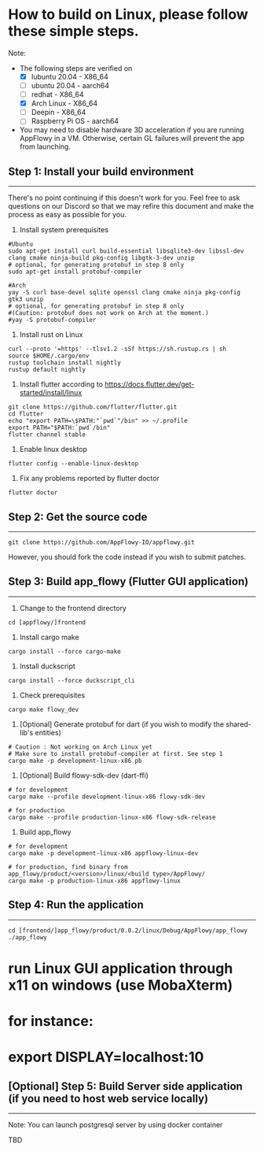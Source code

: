 # How to build on Linux, please follow these simple steps.

Note:
* The following steps are verified on
    - [x] lubuntu 20.04 - X86_64
    - [ ] ubuntu 20.04 - aarch64
    - [ ] redhat - X86_64
    - [x] Arch Linux - X86_64
    - [ ] Deepin - X86_64
    - [ ] Raspberry Pi OS - aarch64
* You may need to disable hardware 3D acceleration if you are running AppFlowy in a VM. Otherwise, certain GL failures will prevent the app from launching.


## Step 1: Install your build environment
------------------------------
There's no point continuing if this doesn't work for you. Feel free to ask questions on our Discord so that we may refire this document and make the process as easy as possible for you.

1. Install system prerequisites
```shell
#Ubuntu
sudo apt-get install curl build-essential libsqlite3-dev libssl-dev clang cmake ninja-build pkg-config libgtk-3-dev unzip
# optional, for generating protobuf in step 8 only
sudo apt-get install protobuf-compiler
```
```shell
#Arch
yay -S curl base-devel sqlite openssl clang cmake ninja pkg-config gtk3 unzip
# optional, for generating protobuf in step 8 only
#(Caution: protobuf does not work on Arch at the moment.)
#yay -S protobuf-compiler
```

1. Install rust on Linux
```shell
curl --proto '=https' --tlsv1.2 -sSf https://sh.rustup.rs | sh
source $HOME/.cargo/env
rustup toolchain install nightly
rustup default nightly
```

1. Install flutter according to https://docs.flutter.dev/get-started/install/linux
```shell
git clone https://github.com/flutter/flutter.git
cd flutter
echo "export PATH=\$PATH:"`pwd`"/bin" >> ~/.profile
export PATH="$PATH:`pwd`/bin"
flutter channel stable
```
1. Enable linux desktop
```
flutter config --enable-linux-desktop
```
1. Fix any problems reported by flutter doctor
```shell
flutter doctor
```

## Step 2: Get the source code
------------------------------

```shell
git clone https://github.com/AppFlowy-IO/appflowy.git
```

However, you should fork the code instead if you wish to submit patches.

## Step 3: Build app_flowy (Flutter GUI application)
------------------------------

1. Change to the frontend directory
```shell
cd [appflowy/]frontend
```
1. Install cargo make
```shell
cargo install --force cargo-make
```
1. Install duckscript
```shell
cargo install --force duckscript_cli
```
1. Check prerequisites
```shell
cargo make flowy_dev
```
1. [Optional] Generate protobuf for dart (if you wish to modify the shared-lib's entities)
```shell
# Caution : Not working on Arch Linux yet
# Make sure to install protobuf-compiler at first. See step 1
cargo make -p development-linux-x86 pb
```
1. [Optional] Build flowy-sdk-dev (dart-ffi)
```shell
# for development
cargo make --profile development-linux-x86 flowy-sdk-dev

# for production
cargo make --profile production-linux-x86 flowy-sdk-release
```

1. Build app_flowy
```shell
# for development
cargo make -p development-linux-x86 appflowy-linux-dev

# for production, find binary from app_flowy/product/<version>/linux/<build type>/AppFlowy/
cargo make -p production-linux-x86 appflowy-linux
```

## Step 4: Run the application
------------------------------
```
cd [frontend/]app_flowy/product/0.0.2/linux/Debug/AppFlowy/app_flowy
./app_flowy
```
# run Linux GUI application through x11 on windows (use MobaXterm)
# for instance:
# export DISPLAY=localhost:10

## [Optional] Step 5: Build Server side application (if you need to host web service locally)
------------------------------

Note: You can launch postgresql server by using docker container

TBD
